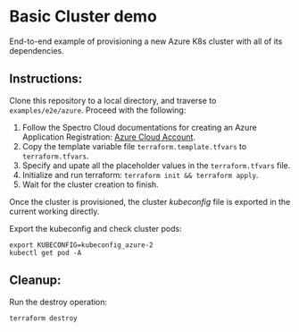 # Basic Cluster demo

End-to-end example of provisioning a new Azure K8s cluster with all of its dependencies.

## Instructions:

Clone this repository to a local directory, and traverse to `examples/e2e/azure`. Proceed with the following:
1. Follow the Spectro Cloud documentations for creating an Azure Application Registration:
[Azure Cloud Account](https://docs.spectrocloud.com/clusters?clusterType=azure_cluster#creatinganazurecloudaccount).
1. Copy the template variable file `terraform.template.tfvars` to `terraform.tfvars`.
1. Specify and upate all the placeholder values in the `terraform.tfvars` file.
1. Initialize and run terraform: `terraform init && terraform apply`.
1. Wait for the cluster creation to finish.

Once the cluster is provisioned, the cluster _kubeconfig_ file is exported in the current working directly.

Export the kubeconfig and check cluster pods:

```shell
export KUBECONFIG=kubeconfig_azure-2
kubectl get pod -A
```

## Cleanup:

Run the destroy operation:

```shell
terraform destroy
```
